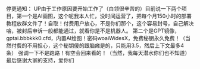 停更通知：
UP由于工作原因要开始工作了（白领很辛苦的）目前说一下两个项目，第一个是AI画图，这个呢我本人忙，没时间运营了，把每个月150小时的部署教程放群文件了！自取！付费用户放心，不是你们那个，这个容易封号，自己解决哈，被封后申诉一般都能通过，就看你是不是机器人。
第二个是GPT镜像，gptai.bbbkkk0.cfd，内置AI绘图！密码woaiWidesX，免费秘钥永久免费！（当然付费的不用担心，这个秘钥傻的跟脑瘫是的，只能用3.5，然后上下文最多4条）
强调一下不是跑路！有空会回来看的！（当然，我每天潜水你们也不知道）最后感谢大家的支持，爱你们
